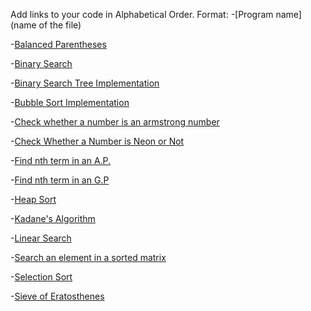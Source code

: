 Add links to your code in Alphabetical Order.
Format: 
-[Program name](name of the file)

-[Balanced Parentheses](balance_paranthesis.cpp)

-[Binary Search](BinarySearch.cpp)

-[Binary Search Tree Implementation](BinarySearchTree.cpp)

-[Bubble Sort Implementation](BubbleSort.cpp)

-[Check whether a number is an armstrong number](Check_Armstrong_Number.cpp)

-[Check Whether a Number is Neon or Not](NeonNumber.cpp)

-[Find nth term in an A.P.](nth_term_ap.cpp)

-[Find nth term in an G.P](nth-term-gp.cpp)

-[Heap Sort](heap_sort.cpp)

-[Kadane's Algorithm](KadaneAlgo.cpp)

-[Linear Search](linear_search.cpp)

-[Search an element in a sorted matrix](Search_Sorted_Matrix.cpp)

-[Selection Sort](selection_sort.cpp)

-[Sieve of Eratosthenes](sieve_of_eratosthenes.cpp)

